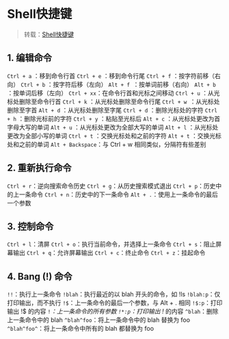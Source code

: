# Shell快捷键

> 转载：[Shell快捷键](https://blog.csdn.net/qq_45083975/article/details/105274397)

## 1. 编辑命令

`Ctrl + a` ：移到命令行首
`Ctrl + e` ：移到命令行尾
`Ctrl + f` ：按字符前移（右向）
`Ctrl + b` ：按字符后移（左向）
`Alt + f `：按单词前移（右向）
`Alt + b` ：按单词后移（左向）
`Ctrl + xx`：在命令行首和光标之间移动
`Ctrl + u` ：从光标处删除至命令行首
`Ctrl + k` ：从光标处删除至命令行尾
`Ctrl + w `：从光标处删除至字首
`Alt + d` ：从光标处删除至字尾
`Ctrl + d` ：删除光标处的字符
`Ctrl + h` ：删除光标前的字符
`Ctrl + y` ：粘贴至光标后
`Alt + c` ：从光标处更改为首字母大写的单词
`Alt + u` ：从光标处更改为全部大写的单词
`Alt + l` ：从光标处更改为全部小写的单词
`Ctrl + t` ：交换光标处和之前的字符
`Alt + t` ：交换光标处和之前的单词
`Alt + Backspace`：与 Ctrl + w 相同类似，分隔符有些差别

## 2. 重新执行命令

`Ctrl + r`：逆向搜索命令历史
`Ctrl + g`：从历史搜索模式退出
`Ctrl + p`：历史中的上一条命令
`Ctrl + n`：历史中的下一条命令
`Alt + .`：使用上一条命令的最后一个参数

## 3. 控制命令

`Ctrl + l`：清屏
`Ctrl + o`：执行当前命令，并选择上一条命令
`Ctrl + s`：阻止屏幕输出
`Ctrl + q`：允许屏幕输出
`Ctrl + c`：终止命令
`Ctrl + z`：挂起命令

## 4. Bang (!) 命令

`!!`：执行上一条命令
`!blah`：执行最近的以 blah 开头的命令，如 !ls
`!blah:p`：仅打印输出，而不执行
`!$`：上一条命令的最后一个参数，与 Alt + . 相同
`!$:p`：打印输出 !$ 的内容
`!`*：上一条命令的所有参数
`!*:p`：打印输出 !* 的内容
`^blah`：删除上一条命令中的 blah
`^blah^foo`：将上一条命令中的 blah 替换为 foo
`^blah^foo^`：将上一条命令中所有的 blah 都替换为 foo

